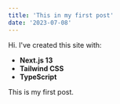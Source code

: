 ```yaml
---
title: 'This in my first post'
date: '2023-07-08'
---
```


Hi. I've created this site with: 

- **Next.js 13**
- **Tailwind CSS**
- **TypeScript**

This is my first post.